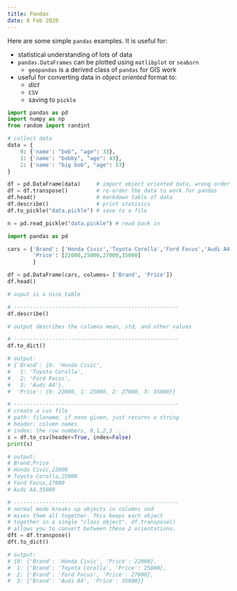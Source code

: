 ```yaml
---
title: Pandas
date: 8 Feb 2020
---
```


Here are some simple `pandas` examples. It is useful for:

- statistical understanding of lots of data
- `pandas.DataFrames` can be plotted using `matlibplot` or `seaborn`
    - `geopandas` is a derived class of `pandas` for GIS work
- useful for converting data in *object oriented* format
to:
    - *dict* 
    - `CSV`
    - saving to `pickle`

```python
import pandas as pd
import numpy as np
from random import randint

# collect data
data = {
    0: {'name': "bob", "age": 33},
    1: {'name': "bobby", "age": 43},
    2: {'name': "big bob", "age": 53}
}

df = pd.DataFrame(data)     # import object oriented data, wrong order
df = df.transpose()         # re-order the data to work for pandas
df.head()                   # markdown table of data
df.describe()               # print statisics
df.to_pickle("data.pickle") # save to a file

n = pd.read_pickle("data.pickle") # read back in
```

```python
import pandas as pd

cars = {'Brand': ['Honda Civic','Toyota Corolla','Ford Focus','Audi A4'],
        'Price': [22000,25000,27000,35000]
        }

df = pd.DataFrame(cars, columns= ['Brand', 'Price'])
df.head()

# ouput is a nice table

# ----------------------------------------------------
df.describe()

# output describes the columns mean, std, and other values

# ----------------------------------------------------
df.to_dict()

# output:
# {'Brand': {0: 'Honda Civic',
#   1: 'Toyota Corolla',
#   2: 'Ford Focus',
#   3: 'Audi A4'},
#  'Price': {0: 22000, 1: 25000, 2: 27000, 3: 35000}}

# ----------------------------------------------------
# create a cvs file
# path: filename, if none given, just returns a string
# header: column names
# index: the row numbers, 0,1,2,3 ...
s = df.to_csv(header=True, index=False)
print(s)

# output:
# Brand,Price
# Honda Civic,22000
# Toyota Corolla,25000
# Ford Focus,27000
# Audi A4,35000

# ----------------------------------------------------
# normal mode breaks up objects in columns and
# mixes them all together. This keeps each object
# together in a single "class object". df.transpose()
# allows you to convert between these 2 orientations.
dft = df.transpose()
dft.to_dict()

# output:
# {0: {'Brand': 'Honda Civic', 'Price': 22000},
#  1: {'Brand': 'Toyota Corolla', 'Price': 25000},
#  2: {'Brand': 'Ford Focus', 'Price': 27000},
#  3: {'Brand': 'Audi A4', 'Price': 35000}}


```
